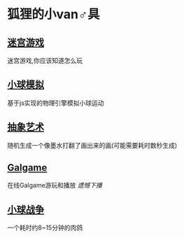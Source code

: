 # 狐狸的小van♂具

## [迷宫游戏](./html/maze)

迷宫游戏,你应该知道怎么玩

## [小球模拟](./html/ball)

基于js实现的物理引擎模拟小球运动

## [抽象艺术](./html/art)

随机生成一个像墨水打翻了画出来的画(可能需要耗时数秒生成)

## [Galgame](./html/gal)

在线Galgame游玩和播放 *遗憾下播*

## [小球战争](./html/war)

一个耗时约8~15分钟的肉鸽